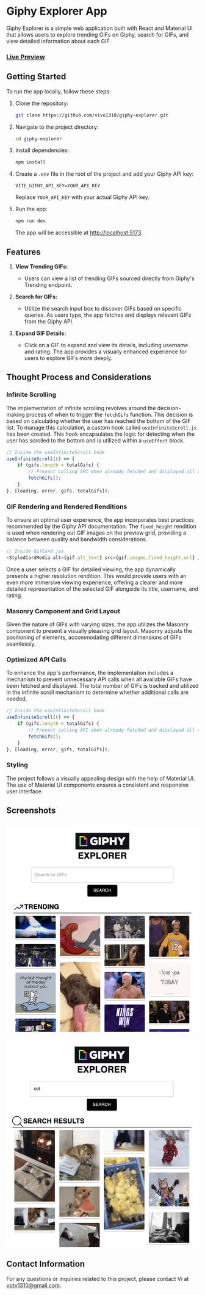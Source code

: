 # Giphy Explorer App

Giphy Explorer is a simple web application built with React and Material UI that allows users to explore trending GIFs on Giphy, search for GIFs, and view detailed information about each GIF.

### [Live Preview](https://giphy-explorer-sigma.vercel.app/)

## Getting Started

To run the app locally, follow these steps:

1. Clone the repository:

   ```bash
   git clone https://github.com/vivo1310/giphy-explorer.git
   ```

2. Navigate to the project directory:

   ```bash
   cd giphy-explorer
   ```

3. Install dependencies:

   ```bash
   npm install
   ```

4. Create a `.env` file in the root of the project and add your Giphy API key:

   ```env
   VITE_GIPHY_API_KEY=YOUR_API_KEY
   ```

   Replace `YOUR_API_KEY` with your actual Giphy API key.

5. Run the app:

   ```bash
   npm run dev
   ```

   The app will be accessible at [http://localhost:5173](http://localhost:5173).

## Features

1. **View Trending GIFs:**
   - Users can view a list of trending GIFs sourced directly from Giphy's Trending endpoint.

2. **Search for GIFs:**
   - Utilize the search input box to discover GIFs based on specific queries. As users type, the app fetches and displays relevant GIFs from the Giphy API.

3. **Expand GIF Details:**
   - Click on a GIF to expand and view its details, including username and rating. The app provides a visually enhanced experience for users to explore GIFs more deeply.


## Thought Process and Considerations

### Infinite Scrolling

The implementation of infinite scrolling revolves around the decision-making process of when to trigger the `fetchGifs` function. This decision is based on calculating whether the user has reached the bottom of the GIF list. To manage this calculation, a custom hook called `useInfiniteScroll.js` has been created. This hook encapsulates the logic for detecting when the user has scrolled to the bottom and is utilized within a `useEffect` block.

```javascript
// Inside the useInfiniteScroll hook
useInfiniteScroll(() => {
    if (gifs.length < totalGifs) {
        // Prevent calling API when already fetched and displayed all available GIFs
        fetchGifs();
    }
}, [loading, error, gifs, totalGifs]);
```

### GIF Rendering and Rendered Renditions

To ensure an optimal user experience, the app incorporates best practices recommended by the Giphy API documentation. The `fixed_height` rendition is used when rendering out GIF images on the preview grid, providing a balance between quality and bandwidth considerations. 

```javascript
// Inside GifCard.jsx
<StyledCardMedia alt={gif.alt_text} src={gif.images.fixed_height.url} />
```

Once a user selects a GIF for detailed viewing, the app dynamically presents a higher resolution rendition. This would provide users with an even more immersive viewing experience, offering a clearer and more detailed representation of the selected GIF alongside its title, username, and rating.

### Masonry Component and Grid Layout

Given the nature of GIFs with varying sizes, the app utilizes the Masonry component to present a visually pleasing grid layout. Masonry adjusts the positioning of elements, accommodating different dimensions of GIFs seamlessly.

### Optimized API Calls

To enhance the app's performance, the implementation includes a mechanism to prevent unnecessary API calls when all available GIFs have been fetched and displayed. The total number of GIFs is tracked and utilized in the infinite scroll mechanism to determine whether additional calls are needed.

```javascript
// Inside the useInfiniteScroll hook
useInfiniteScroll(() => {
    if (gifs.length < totalGifs) {
        // Prevent calling API when already fetched and displayed all available GIFs
        fetchGifs();
    }
}, [loading, error, gifs, totalGifs]);
```

### Styling

The project follows a visually appealing design with the help of Material UI. The use of Material UI components ensures a consistent and responsive user interface.

## Screenshots

![trending gifs feature](src/assets/screenshots/trending.png?raw=true "Trending GIFs Feature")
---
![search gifs feature](src/assets/screenshots/search.png?raw=true "Search GIFs Feature")


## Contact Information

For any questions or inquiries related to this project, please contact Vi at vptv1310@gmail.com.

